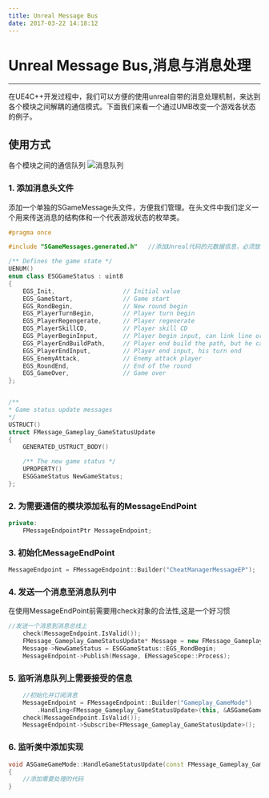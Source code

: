 ```yaml
---
title: Unreal Message Bus
date: 2017-03-22 14:18:12
---
```


# Unreal Message Bus,消息与消息处理
---
在UE4C++开发过程中，我们可以方便的使用unreal自带的消息处理机制，来达到各个模块之间解耦的通信模式。下面我们来看一个通过UMB改变一个游戏各状态的例子。

## 使用方式
各个模块之间的通信队列
![消息队列](https://cl.ly/0B0t3N3t1J2K/MessageQueue.png)
### 1. 添加消息头文件
添加一个单独的SGameMessage头文件，方便我们管理。在头文件中我们定义一个用来传送消息的结构体和一个代表游戏状态的枚举类。

``` C++
#pragma once

#include "SGameMessages.generated.h"   //添加Unreal代码的元数据信息，必须放在所有include的底部

/** Defines the game state */
UENUM()
enum class ESGGameStatus : uint8
{
	EGS_Init,					// Initial value
	EGS_GameStart,				// Game start
	EGS_RondBegin,				// New round begin
	EGS_PlayerTurnBegin,		// Player turn begin
	EGS_PlayerRegengerate,		// Player regenerate
	EGS_PlayerSkillCD,			// Player skill CD
	EGS_PlayerBeginInput,		// Player begin input, can link line or use the skill
	EGS_PlayerEndBuildPath,		// Player end build the path, but he can still use skill or buy some thing
	EGS_PlayerEndInput,			// Player end input, his turn end
	EGS_EnemyAttack,			// Enemy attack player
	EGS_RoundEnd,				// End of the round
	EGS_GameOver,				// Game over
};


/**
* Game status update messages
*/
USTRUCT()
struct FMessage_Gameplay_GameStatusUpdate
{
	GENERATED_USTRUCT_BODY()

	/** The new game status */
	UPROPERTY()
	ESGGameStatus NewGameStatus;
};
```
### 2. 为需要通信的模块添加私有的MessageEndPoint

``` C++
private:
	FMessageEndpointPtr MessageEndpoint;
```

### 3. 初始化MessageEndPoint

``` C++
MessageEndpoint = FMessageEndpoint::Builder("CheatManagerMessageEP"); 
```

### 4. 发送一个消息至消息队列中
在使用MessageEndPoint前需要用check对象的合法性,这是一个好习惯
``` C++
//发送一个消息到消息总线上
	check(MessageEndpoint.IsValid());
	FMessage_Gameplay_GameStatusUpdate* Message = new FMessage_Gameplay_GameStatusUpdate();  //new一个对象在堆中，不在栈上，在离开函数之后生命周期不会消失。 你负责创建，Unreal Message Bus 负责回收内存
	Message->NewGameStatus = ESGGameStatus::EGS_RondBegin;
	MessageEndpoint->Publish(Message, EMessageScope::Process);
```

### 5. 监听消息队列上需要接受的信息

``` C++
    //初始化并订阅消息 
	MessageEndpoint = FMessageEndpoint::Builder("Gameplay_GameMode") 
		.Handling<FMessage_Gameplay_GameStatusUpdate>(this, &ASGameGameMode::HandleGameStatusUpdate);  //模板函数
	check(MessageEndpoint.IsValid());
	MessageEndpoint->Subscribe<FMessage_Gameplay_GameStatusUpdate>();
```

### 6. 监听类中添加实现

``` C++
void ASGameGameMode::HandleGameStatusUpdate(const FMessage_Gameplay_GameStatusUpdate& Message, const IMessageContextRef& Context)
{
	//添加需要处理的代码
}
```